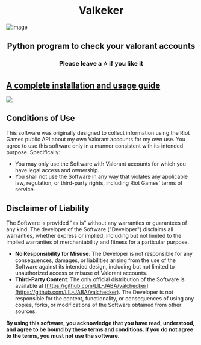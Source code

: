 <h1 align="center">
  Valkeker
</h1>

![image](https://user-images.githubusercontent.com/82034934/191281792-6b45244e-9635-45a5-b6e8-529ff6d93268.png)

<h2 align="center">
  Python program to check your valorant accounts
</h2>

<h3 align="center">
Please leave a ⭐  if you like it
</h3>

## [A complete installation and usage guide](https://liljaba1337.gitbook.io/untitled/)


<a href="https://discord.gg/krMFTdSafD"><img src="https://discordapp.com/api/guilds/1227667638742683729/widget.png?style=banner2"></a>


## Conditions of Use
This software was originally designed to collect information using the Riot Games public API about my own Valorant accounts for my own use. You agree to use this software only in a manner consistent with its intended purpose. Specifically:
- You may only use the Software with Valorant accounts for which you have legal access and ownership.
- You shall not use the Software in any way that violates any applicable law, regulation, or third-party rights, including Riot Games' terms of service.

## Disclaimer of Liability
The Software is provided "as is" without any warranties or guarantees of any kind. The developer of the Software ("Developer") disclaims all warranties, whether express or implied, including but not limited to the implied warranties of merchantability and fitness for a particular purpose.

- **No Responsibility for Misuse**: The Developer is not responsible for any consequences, damages, or liabilities arising from the use of the Software against its intended design, including but not limited to unauthorized access or misuse of Valorant accounts.
- **Third-Party Content**: The only official distribution of the Software is available at [https://github.com/LIL-JABA/valchecker](https://github.com/LIL-JABA/valchecker). The Developer is not responsible for the content, functionality, or consequences of using any copies, forks, or modifications of the Software obtained from other sources.

**By using this software, you acknowledge that you have read, understood, and agree to be bound by these terms and conditions. If you do not agree to the terms, you must not use the software.**